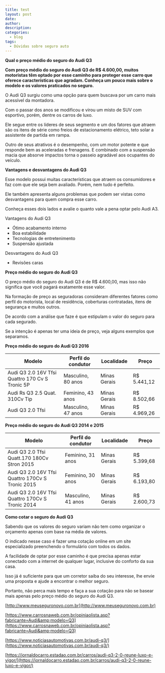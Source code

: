 ```yaml
---
title: test
layout: post
date:
author:
description:
categories:
  - blog
tags:
  - Dúvidas sobre seguro auto
---
```


**Qual o preço médio do seguro do Audi Q3**

**Com preço médio do seguro do Audi Q3 de R$ 4.600,00, muitos motoristas têm optado por esse caminho para proteger esse carro que oferece características que agradam. Conheça um pouco mais sobre o modelo e os valores praticados no seguro.**

O Audi Q3 surgiu como uma opção para quem buscava por um carro mais acessível da montadora.

Com o passar dos anos se modificou e virou um misto de SUV com esportivo, porém, dentre os carros de luxo.

Ele segue entre os líderes de seus segmento e um dos fatores que atraem são os itens de série como freios de estacionamento elétrico, teto solar a assistente de partida em rampa.

Outro de seus atrativos é o desempenho, com um motor potente e que responde bem as aceleradas e frenagens. E combinado com a suspensão macia que absorve impactos torna o passeio agradável aos ocupantes do veículo.

**Vantagens e desvantagens do Audi Q3**

Esse modelo possui muitas características que atraem os consumidores e faz com que ele seja bem avaliado. Porém, nem tudo é perfeito.

Ele também apresenta alguns problemas que podem ser vistas como desvantagens para quem compra esse carro.

Conheça esses dois lados e avalie o quanto vale a pena optar pelo Audi A3.

Vantagens do Audi Q3

- Ótimo acabamento interno
- Boa estabilidade
- Tecnologias de entretenimento
- Suspensão ajustada

Desvantagens do Audi Q3

- Revisões caras

**Preço médio do seguro do Audi Q3**

O preço médio do seguro do Audi Q3 é de R$ 4.600,00, mas isso não significa que você pagará exatamente esse valor.

Na formação de preço as seguradoras consideram diferentes fatores como perfil do motorista, local de residência, coberturas contratadas, itens de segurança e muitos outros.

De acordo com a análise que faze é que estipulam o valor do seguro para cada segurado.

Se a intenção é apenas ter uma ideia de preço, veja alguns exemplos que separamos.

**Preço médio do seguro do Audi Q3 2016**

| **Modelo** | **Perfil do condutor** | **Localidade** | **Preço** |
| --- | --- | --- | --- |
| Audi Q3 2.0 16V Tfsi Quattro 170 Cv S Tronic 5P | Masculino, 80 anos | Minas Gerais | R$ 5.441,12 |
| Audi Rs Q3 2.5 Quat. 310Cv Tip | Feminino, 43 anos | Minas Gerais | R$ 8.502,66 |
| Audi Q3 2.0 Tfsi | Masculino, 47 anos | Minas Gerais | R$ 4.969,26 |

**Preço médio do seguro do Audi Q3 2014 e 2015**

| **Modelo** | **Perfil do condutor** | **Localidade** | **Preço** |
| --- | --- | --- | --- |
| Audi Q3 2.0 Tfsi Quatt.170 180Cv Stron 2015 | Feminino, 31 anos | Minas Gerais | R$ 5.399,68 |
| Audi Q3 2.0 16V Tfsi Quattro 170Cv S Tronic 2015 | Feminino, 30 anos | Minas Gerais | R$ 6.193,80 |
| Audi Q3 2.0 16V Tfsi Quattro 170Cv S Tronic 2014 | Masculino, 41 anos | Minas Gerais | R$ 2.600,73 |

**Como cotar o seguro do Audi Q3**

Sabendo que os valores do seguro variam não tem como organizar o orçamento apenas com base na média de valores.

O indicado nesse caso é fazer uma cotação online em um site especializado preenchendo o formulário com todos os dados.

A facilidade de optar por esse caminho é que precisa apenas estar conectado com a internet de qualquer lugar, inclusive do conforto da sua casa.

Isso já é suficiente para que um corretor saiba do seu interesse, lhe envie uma proposta e ajude a encontrar o melhor seguro.

Portanto, não perca mais tempo e faça a sua cotação para não se basear mais apenas pelo preço médio do seguro do Audi Q3.



[http://www.meuseguronovo.com.br](http://www.meuseguronovo.com.br)

[https://www.carrosnaweb.com.br/opiniaolista.asp?fabricante=Audi&amp;modelo=Q3](https://www.carrosnaweb.com.br/opiniaolista.asp?fabricante=Audi&amp;modelo=Q3)

[https://www.noticiasautomotivas.com.br/audi-q3/](https://www.noticiasautomotivas.com.br/audi-q3/)

[https://jornaldocarro.estadao.com.br/carros/audi-q3-2-0-reune-luxo-e-vigor/](https://jornaldocarro.estadao.com.br/carros/audi-q3-2-0-reune-luxo-e-vigor/)